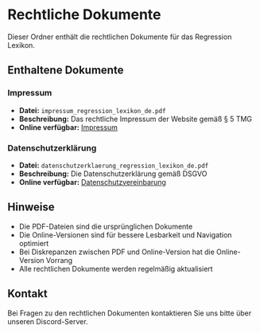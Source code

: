 # Rechtliche Dokumente

Dieser Ordner enthält die rechtlichen Dokumente für das Regression Lexikon.

## Enthaltene Dokumente

### Impressum
- **Datei:** `impressum_regression_lexikon_de.pdf`
- **Beschreibung:** Das rechtliche Impressum der Website gemäß § 5 TMG
- **Online verfügbar:** [Impressum](/impressum)

### Datenschutzerklärung
- **Datei:** `datenschutzerklaerung_regression_lexikon_de.pdf`
- **Beschreibung:** Die Datenschutzerklärung gemäß DSGVO
- **Online verfügbar:** [Datenschutzvereinbarung](/datenschutz)

## Hinweise

- Die PDF-Dateien sind die ursprünglichen Dokumente
- Die Online-Versionen sind für bessere Lesbarkeit und Navigation optimiert
- Bei Diskrepanzen zwischen PDF und Online-Version hat die Online-Version Vorrang
- Alle rechtlichen Dokumente werden regelmäßig aktualisiert

## Kontakt

Bei Fragen zu den rechtlichen Dokumenten kontaktieren Sie uns bitte über unseren Discord-Server. 